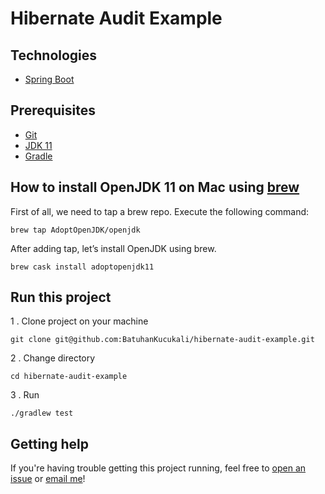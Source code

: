 # Hibernate Audit Example #

## Technologies ##
* [Spring Boot](https://spring.io/)

## Prerequisites ##
* [Git](https://git-scm.com/book/en/v2/Getting-Started-Installing-Git)
* [JDK 11](https://www.java.com/en/download/)
* [Gradle](https://gradle.org/)


## How to install OpenJDK 11 on Mac using [brew](https://brew.sh/) ###

First of all, we need to tap a brew repo. Execute the following command:
```
brew tap AdoptOpenJDK/openjdk
```

After adding tap, let’s install OpenJDK using brew.
```
brew cask install adoptopenjdk11
```

## Run this project ##
1 . Clone project on your machine
```
git clone git@github.com:BatuhanKucukali/hibernate-audit-example.git
```
2 . Change directory
```
cd hibernate-audit-example
```
3 . Run
```
./gradlew test
```

## Getting help ##

If you're having trouble getting this project running, feel free to [open an issue](https://github.com/BatuhanKucukali/hibernate-audit-example/issues/new) or [email me](mailto:mail@batuhankucukali.com)!